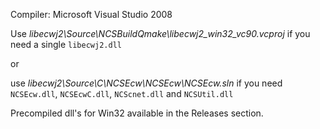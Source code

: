 Compiler: Microsoft Visual Studio 2008

Use *libecwj2\Source\NCSBuildQmake\libecwj2_win32_vc90.vcproj* if you need a single `libecwj2.dll`

or

use *libecwj2\Source\C\NCSEcw\NCSEcw\NCSEcw.sln* if you need `NCSEcw.dll`, `NCSEcwC.dll`, `NCScnet.dll` and `NCSUtil.dll`

Precompiled dll's for Win32 available in the Releases section.
